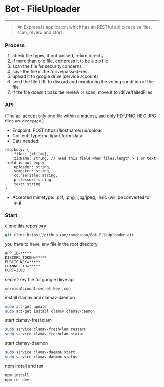 # Bot - FileUploader
---
> An ExpressJs application which has an RESTful api to receive files, scan, review and store.

### Process
1. check file types, if not passed, return directly.
2. if more than one file, compress it to be a zip file
1. scan the file for security concerns  
2. save the file in the /drive/passedFiles
3. upload it to google drive (service account) 
3. send the file URL to discord and monitoring the voting condition of the file  
4. if the file doesn't pass the review or scan, move it to /drive/failedFiles

### API

(The api accept only one file within a request, and only PDF,PNG,HEIC,JPG files are accepted.)

* Endpoint: POST https://hostname/api/upload
* Content-Type: multipart/form-data
* Data needed:

```
req.body: {
    files: [<file>],
    zipName: string, // need this field when files.length > 1 or text field is not empty
    uploader: string,
    semester: string,
    courseTitle: string,
    professor: string,
    text: string,
}
```

* Accepted mimetype: .pdf, .png, .jpg/jpeg, .heic (will be converted to .jpg)

### Start
clone this repository
```zsh
git clone https://github.com/roychshao/Bot-FileUploader.git
```

you have to have .env file in the root directory
```
APP_ID=*****
DISCORD_TOKEN=*****
PUBLIC_KEY=*****
CHANNEL_ID=*****
PORT=3000
```

secret-key file for google drive api
```
serviceAccount-secret-key.json
```

install clamav and clamav-daemon
```zsh
sudo apt-get update
sudo apt-get install clamav clamav-daemon
```

start clamav-freshclam
```zsh
sudo service clamav-freshclam restart
sudo service clamav-freshclam status
```

start clamav-daemon
```zsh
sudo service clamav-daemon start
sudo service clamav-daemon status
```

npm install and run
```zsh
npm install
npm run dev
```
